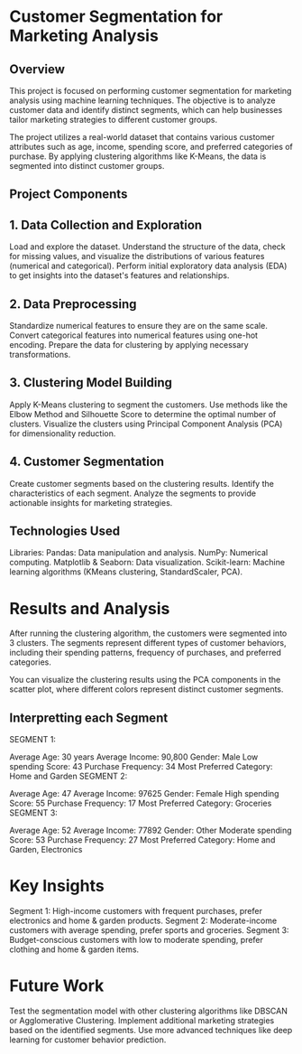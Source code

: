 # Customer Segmentation for Marketing Analysis

## Overview
This project is focused on performing customer segmentation for marketing analysis using machine learning techniques. 
The objective is to analyze customer data and identify distinct segments, which can help businesses tailor marketing strategies to different customer groups.

The project utilizes a real-world dataset that contains various customer attributes such as age, income, spending score, and preferred categories of purchase. By applying clustering algorithms like K-Means, the data is segmented into distinct customer groups.

## Project Components

## 1. Data Collection and Exploration
Load and explore the dataset.
Understand the structure of the data, check for missing values, and visualize the distributions of various features (numerical and categorical).
Perform initial exploratory data analysis (EDA) to get insights into the dataset's features and relationships.

## 2. Data Preprocessing
Standardize numerical features to ensure they are on the same scale.
Convert categorical features into numerical features using one-hot encoding.
Prepare the data for clustering by applying necessary transformations.

## 3. Clustering Model Building
Apply K-Means clustering to segment the customers.
Use methods like the Elbow Method and Silhouette Score to determine the optimal number of clusters.
Visualize the clusters using Principal Component Analysis (PCA) for dimensionality reduction.

## 4. Customer Segmentation
Create customer segments based on the clustering results.
Identify the characteristics of each segment.
Analyze the segments to provide actionable insights for marketing strategies.

## Technologies Used
Libraries:
Pandas: Data manipulation and analysis.
NumPy: Numerical computing.
Matplotlib & Seaborn: Data visualization.
Scikit-learn: Machine learning algorithms (KMeans clustering, StandardScaler, PCA).

# Results and Analysis
After running the clustering algorithm, the customers were segmented into 3 clusters. The segments represent different types of customer behaviors, including their spending patterns, frequency of purchases, and preferred categories.

You can visualize the clustering results using the PCA components in the scatter plot, where different colors represent distinct customer segments.
## Interpretting each Segment
SEGMENT 1:

Average Age: 30 years
Average Income: 90,800
Gender: Male
Low spending Score: 43
Purchase Frequency: 34
Most Preferred Category: Home and Garden
SEGMENT 2:

Average Age: 47
Average Income: 97625
Gender: Female
High spending Score: 55
Purchase Frequency: 17
Most Preferred Category: Groceries
SEGMENT 3:

Average Age: 52
Average Income: 77892
Gender: Other
Moderate spending Score: 53
Purchase Frequency: 27
Most Preferred Category: Home and Garden, Electronics

# Key Insights
Segment 1: High-income customers with frequent purchases, prefer electronics and home & garden products.
Segment 2: Moderate-income customers with average spending, prefer sports and groceries.
Segment 3: Budget-conscious customers with low to moderate spending, prefer clothing and home & garden items.

# Future Work
Test the segmentation model with other clustering algorithms like DBSCAN or Agglomerative Clustering.
Implement additional marketing strategies based on the identified segments.
Use more advanced techniques like deep learning for customer behavior prediction.
